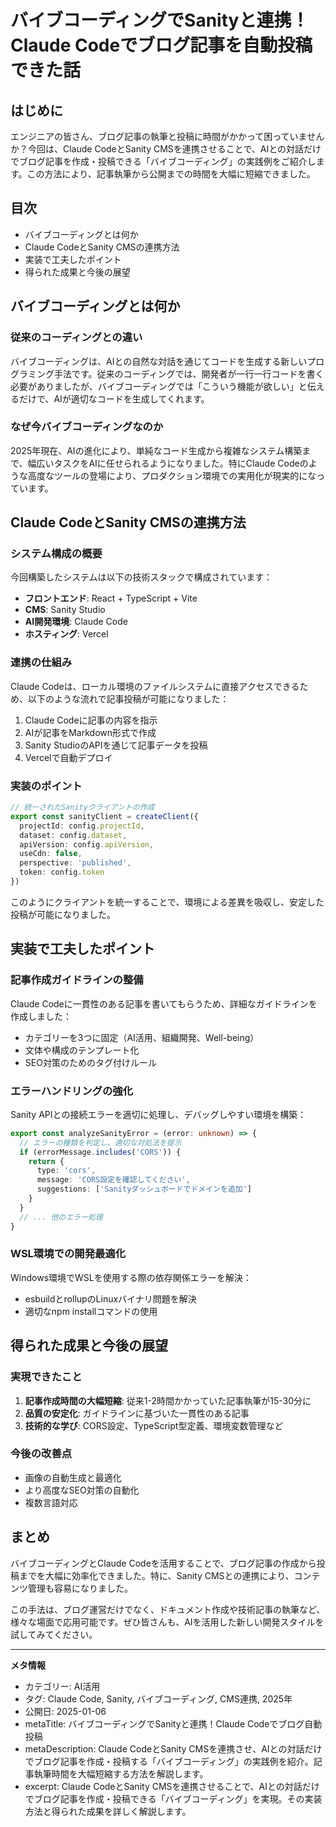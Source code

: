 # バイブコーディングでSanityと連携！Claude Codeでブログ記事を自動投稿できた話

## はじめに

エンジニアの皆さん、ブログ記事の執筆と投稿に時間がかかって困っていませんか？今回は、Claude CodeとSanity CMSを連携させることで、AIとの対話だけでブログ記事を作成・投稿できる「バイブコーディング」の実践例をご紹介します。この方法により、記事執筆から公開までの時間を大幅に短縮できました。

## 目次

- バイブコーディングとは何か
- Claude CodeとSanity CMSの連携方法
- 実装で工夫したポイント
- 得られた成果と今後の展望

## バイブコーディングとは何か

### 従来のコーディングとの違い

バイブコーディングは、AIとの自然な対話を通じてコードを生成する新しいプログラミング手法です。従来のコーディングでは、開発者が一行一行コードを書く必要がありましたが、バイブコーディングでは「こういう機能が欲しい」と伝えるだけで、AIが適切なコードを生成してくれます。

### なぜ今バイブコーディングなのか

2025年現在、AIの進化により、単純なコード生成から複雑なシステム構築まで、幅広いタスクをAIに任せられるようになりました。特にClaude Codeのような高度なツールの登場により、プロダクション環境での実用化が現実的になっています。

## Claude CodeとSanity CMSの連携方法

### システム構成の概要

今回構築したシステムは以下の技術スタックで構成されています：

- **フロントエンド**: React + TypeScript + Vite
- **CMS**: Sanity Studio
- **AI開発環境**: Claude Code
- **ホスティング**: Vercel

### 連携の仕組み

Claude Codeは、ローカル環境のファイルシステムに直接アクセスできるため、以下のような流れで記事投稿が可能になりました：

1. Claude Codeに記事の内容を指示
2. AIが記事をMarkdown形式で作成
3. Sanity StudioのAPIを通じて記事データを投稿
4. Vercelで自動デプロイ

### 実装のポイント

```typescript
// 統一されたSanityクライアントの作成
export const sanityClient = createClient({
  projectId: config.projectId,
  dataset: config.dataset,
  apiVersion: config.apiVersion,
  useCdn: false,
  perspective: 'published',
  token: config.token
})
```

このようにクライアントを統一することで、環境による差異を吸収し、安定した投稿が可能になりました。

## 実装で工夫したポイント

### 記事作成ガイドラインの整備

Claude Codeに一貫性のある記事を書いてもらうため、詳細なガイドラインを作成しました：

- カテゴリーを3つに固定（AI活用、組織開発、Well-being）
- 文体や構成のテンプレート化
- SEO対策のためのタグ付けルール

### エラーハンドリングの強化

Sanity APIとの接続エラーを適切に処理し、デバッグしやすい環境を構築：

```typescript
export const analyzeSanityError = (error: unknown) => {
  // エラーの種類を判定し、適切な対処法を提示
  if (errorMessage.includes('CORS')) {
    return {
      type: 'cors',
      message: 'CORS設定を確認してください',
      suggestions: ['Sanityダッシュボードでドメインを追加']
    }
  }
  // ... 他のエラー処理
}
```

### WSL環境での開発最適化

Windows環境でWSLを使用する際の依存関係エラーを解決：

- esbuildとrollupのLinuxバイナリ問題を解決
- 適切なnpm installコマンドの使用

## 得られた成果と今後の展望

### 実現できたこと

1. **記事作成時間の大幅短縮**: 従来1-2時間かかっていた記事執筆が15-30分に
2. **品質の安定化**: ガイドラインに基づいた一貫性のある記事
3. **技術的な学び**: CORS設定、TypeScript型定義、環境変数管理など

### 今後の改善点

- 画像の自動生成と最適化
- より高度なSEO対策の自動化
- 複数言語対応

## まとめ

バイブコーディングとClaude Codeを活用することで、ブログ記事の作成から投稿までを大幅に効率化できました。特に、Sanity CMSとの連携により、コンテンツ管理も容易になりました。

この手法は、ブログ運営だけでなく、ドキュメント作成や技術記事の執筆など、様々な場面で応用可能です。ぜひ皆さんも、AIを活用した新しい開発スタイルを試してみてください。

---

**メタ情報**
- カテゴリー: AI活用
- タグ: Claude Code, Sanity, バイブコーディング, CMS連携, 2025年
- 公開日: 2025-01-06
- metaTitle: バイブコーディングでSanityと連携！Claude Codeでブログ自動投稿
- metaDescription: Claude CodeとSanity CMSを連携させ、AIとの対話だけでブログ記事を作成・投稿する「バイブコーディング」の実践例を紹介。記事執筆時間を大幅短縮する方法を解説します。
- excerpt: Claude CodeとSanity CMSを連携させることで、AIとの対話だけでブログ記事を作成・投稿できる「バイブコーディング」を実現。その実装方法と得られた成果を詳しく解説します。